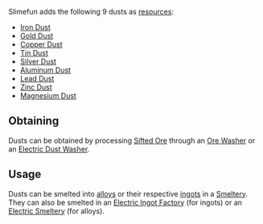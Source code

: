 Slimefun adds the following 9 dusts as [resources](https://github.com/TheBusyBiscuit/Slimefun4/wiki/Resources):
* [Iron Dust](https://github.com/TheBusyBiscuit/Slimefun4/wiki/Iron-Dust)
* [Gold Dust](https://github.com/TheBusyBiscuit/Slimefun4/wiki/Gold-Dust)
* [Copper Dust](https://github.com/TheBusyBiscuit/Slimefun4/wiki/Copper-Dust)
* [Tin Dust](https://github.com/TheBusyBiscuit/Slimefun4/wiki/Tin-Dust)
* [Silver Dust](https://github.com/TheBusyBiscuit/Slimefun4/wiki/Silver-Dust)
* [Aluminum Dust](https://github.com/TheBusyBiscuit/Slimefun4/wiki/Aluminum-Dust)
* [Lead Dust](https://github.com/TheBusyBiscuit/Slimefun4/wiki/Lead-Dust)
* [Zinc Dust](https://github.com/TheBusyBiscuit/Slimefun4/wiki/Zinc-Dust)
* [Magnesium Dust](https://github.com/TheBusyBiscuit/Slimefun4/wiki/Magnesium-Dust)

## Obtaining
Dusts can be obtained by processing [Sifted Ore](https://github.com/TheBusyBiscuit/Slimefun4/wiki/Sifted-Ore) through an [Ore Washer](https://github.com/TheBusyBiscuit/Slimefun4/wiki/Ore-Washer) or an [Electric Dust Washer](https://github.com/TheBusyBiscuit/Slimefun4/wiki/Electric-Dust-Washer).

## Usage
Dusts can be smelted into [alloys](https://github.com/TheBusyBiscuit/Slimefun4/wiki/Ingots#Alloys) or their respective [ingots](https://github.com/TheBusyBiscuit/Slimefun4/wiki/Ingots#Metals) in a [Smeltery](https://github.com/TheBusyBiscuit/Slimefun4/wiki/Smeltery).<br>
They can also be smelted in an [Electric Ingot Factory](https://github.com/TheBusyBiscuit/Slimefun4/wiki/Electric-Ingot-Factory) (for ingots) or an [Electric Smeltery](https://github.com/TheBusyBiscuit/Slimefun4/wiki/Electric-Smeltery) (for alloys).
